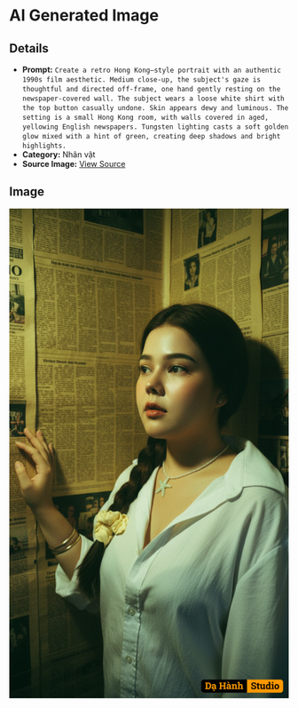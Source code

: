 # AI Generated Image

## Details
- **Prompt:** `Create a retro Hong Kong–style portrait with an authentic 1990s film aesthetic. Medium close-up, the subject's gaze is thoughtful and directed off-frame, one hand gently resting on the newspaper-covered wall. The subject wears a loose white shirt with the top button casually undone. Skin appears dewy and luminous. The setting is a small Hong Kong room, with walls covered in aged, yellowing English newspapers. Tungsten lighting casts a soft golden glow mixed with a hint of green, creating deep shadows and bright highlights.`
- **Category:** Nhân vật
- **Source Image:** [View Source](https://raw.githubusercontent.com/lenzcomvth/ImageLibrary/main/Female.png)

## Image
![AI Generated Image](./image-2025-10-03T15-31-20-797Z.png)